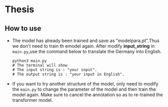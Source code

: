 # Thesis
## How to use
* The model has already been trained and save as "modelpara.pt".Thus we don't need to train th emodel again.
  After modify **input_string** in `main.py`,use the command below to translate the Germany into English.
  ```bash=
  python3 main.py
  # The terminal will show
  # The input string is : "your input".
  # The output string is : "your input in English".
  ```
* If you want to try another structure of the model, only need to modify the `main.py` to change the parameter of the model
  and then train the model again.
  Make sure to cancel the annotation so as to re-trained the transformer model.